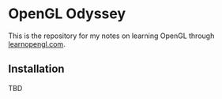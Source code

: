 # OpenGL Odyssey

This is the repository for my notes on learning OpenGL through [learnopengl.com](https://learnopengl.com).

## Installation

TBD
